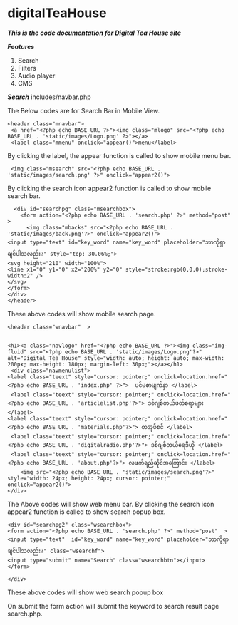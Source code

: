 # digitalTeaHouse

***This is the code documentation for Digital Tea House site***

***Features***

1. Search
2. Filters
3. Audio player
4. CMS

***Search***
includes/navbar.php 

The Below codes are for Search Bar in Mobile View. 

    <header class="mnavbar">
     <a href="<?php echo BASE_URL ?>"><img class="mlogo" src="<?php echo BASE_URL . 'static/images/Logo.png' ?>"></a>
     <label class="mmenu" onclick="appear()">menu</label>
  
  By clicking the label, the appear function is called to show mobile menu bar.
  
     <img class="msearch" src="<?php echo BASE_URL . 'static/images/search.png' ?>" onclick="appear2()">
  
  By clicking the search icon appear2 function is called to show mobile search bar.
 


      <div id="searchpg" class="msearchbox">
        <form action="<?php echo BASE_URL . 'search.php' ?>" method="post"  >
          <img class="mbacks" src="<?php echo BASE_URL . 'static/images/back.png'?>" onclick="appear2()">
    <input type="text" id="key_word" name="key_word" placeholder="ဘာကိုရှာချင်ပါသလည်း?" style="top: 30.06%;">
    <svg height="210" width="100%">
    <line x1="0" y1="0" x2="200%" y2="0" style="stroke:rgb(0,0,0);stroke-width:2" />
    </svg>
    </form>
    </div>
    </header>
 
 These above codes will show mobile search page.
 
    <header class="wnavbar"  >


    <h1><a class="navlogo" href="<?php echo BASE_URL ?>"><img class="img-fluid" src="<?php echo BASE_URL . 'static/images/Logo.png'?>" alt="Digital Tea House" style="width: auto; height: auto; max-width: 200px; max-height: 180px; margin-left: 30px;"></a></h1>
     <div class="navmenulist"> 
    <label class="teext" style="cursor: pointer;" onclick=location.href="<?php echo BASE_URL . 'index.php' ?>">  ပင်မစာမျက်နှာ </label>
     <label class="teext" style="cursor: pointer;" onclick=location.href="<?php echo BASE_URL . 'articlelist.php'?>"> ဒစ်ဂျစ်တယ်ဖတ်စရာများ </label>
    <label class="teext" style="cursor: pointer;" onclick=location.href="<?php echo BASE_URL . 'materials.php'?>"> စာအုပ်စင် </label>
     <label class="teext" style="cursor: pointer;" onclick=location.href="<?php echo BASE_URL . 'digitalradio.php'?>"> ဒစ်ဂျစ်တယ်ရေဒီယို </label>
     <label class="teext" style="cursor: pointer;" onclick=location.href="<?php echo BASE_URL . 'about.php'?>"> လဖက်ရည်ဆိုင်အကြောင်း </label>
        <img src="<?php echo BASE_URL . 'static/images/search.png'?>" style="width: 24px; height: 24px; cursor: pointer;" onclick="appear2()">
    </div>
    
     
     
  
   
</header>

The Above codes will show web menu bar. By clicking the search icon appear2 function is called to show search popup box.
 
 
 
    <div id="searchpg2" class="wsearchbox">
    <form action="<?php echo BASE_URL . 'search.php' ?>" method="post"  >
    <input type="text"  id="key_word" name="key_word" placeholder="ဘာကိုရှာချင်ပါသလည်း?" class="wsearchf">
    <input type="submit" name="Search" class="wsearchbtn"></input>
    </form>
  
    </div>  

These above codes will show web search popup box

On submit the form action will submit the keyword to search result page search.php.
      





